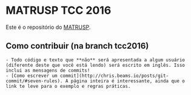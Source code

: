 MATRUSP TCC 2016
================

Este é o repositório do [MATRUSP](http://bcc.ime.usp.br/matrusp/).

Como contribuir (na branch tcc2016)
-----------------------------------

    - Todo código e texto que **não** será apresentada a algum usuário (diferente deste que você está lendo) será escrito em inglês. Isso inclui as mensagens de commits!
    - [Como escrever um commit](http://chris.beams.io/posts/git-commit/#seven-rules). A página inteira é interessante, ainda que o link te leve para o exemplo e regras práticas.
